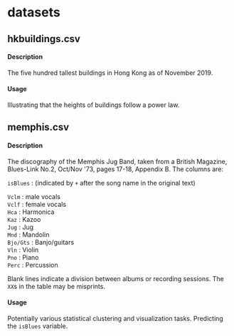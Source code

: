 # datasets

## hkbuildings.csv
#### Description
The five hundred tallest buildings in Hong Kong as of November 2019.
#### Usage
Illustrating that the heights of buildings follow a power law.

## memphis.csv
#### Description
The discography of the Memphis Jug Band, taken from a British Magazine, Blues-Link No.2, Oct/Nov '73, pages 17-18, Appendix B. The columns are:

`isBlues` : (indicated by  `+` after the song name in the original text)

`Vclm`    : male vocals<br/>
`Vclf`    : female vocals<br/>
`Hca`     : Harmonica<br/>
`Kaz`     : Kazoo<br/>
`Jug`     : Jug<br/>
`Mnd`     : Mandolin<br/>
`Bjo/Gts` : Banjo/guitars<br/>
`Vln`     : Violin<br/>
`Pno`     : Piano<br/>
`Perc`    : Percussion<br/>

Blank lines indicate a division between albums or recording sessions. The `XX`s in the table may be misprints.
#### Usage
Potentially various statistical clustering and visualization tasks. Predicting the `isBlues` variable.
